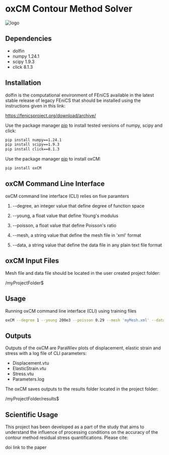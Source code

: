 # oxCM Contour Method Solver
![logo](https://raw.githubusercontent.com/fffatttihhh/oxCM/main/logo.png)


## Dependencies
* dolfin
* numpy 1.24.1
* scipy 1.9.3
* click 8.1.3


## Installation
dolfin is the computational environment of FEniCS available in the latest stable release of legacy FEniCS that should be installed using the instructions given in this link:

https://fenicsproject.org/download/archive/

Use the package manager [pip](https://pip.pypa.io/en/stable/) to install tested versions of numpy, scipy and click:

```bash
pip install numpy==1.24.1
pip install scipy==1.9.3
pip install click==8.1.3
```

Use the package manager [pip](https://pip.pypa.io/en/stable/) to install oxCM:

```bash
pip install oxCM
```

## oxCM Command Line Interface
oxCM command line interface (CLI) relies on five paramters

1. --degree, an integer value that define degree of function space

2. --young, a float value that define Young's modulus

3. --poisson, a float value that define Poisson's ratio

4. --mesh, a string value that define the mesh file in 'xml' format

5. --data, a string value that define the data file in any plain text file format

## oxCM Input Files
Mesh file and data file should be located in the user created project folder:

/myProjectFolder$

## Usage
Running oxCM command line interface (CLI) using training files

```bash
oxCM --degree 1 --young 200e3 --poisson 0.29 --mesh 'myMesh.xml' --data 'myData.txt'
```

## Outputs
Outputs of the oxCM are ParaWiev plots of displacement, elastic strain and stress with a log file of CLI parameters:

* Displacement.vtu
* ElasticStrain.vtu
* Stress.vtu
* Parameters.log

The oxCM saves outputs to the results folder located in the project folder:

/myProjectFolder/results$

## Scientific Usage
This project has been developed as a part of the study that aims to understand the influence of processing conditions on the accuracy of the contour method residual stress quantifications. Please cite:

doi link to the paper
